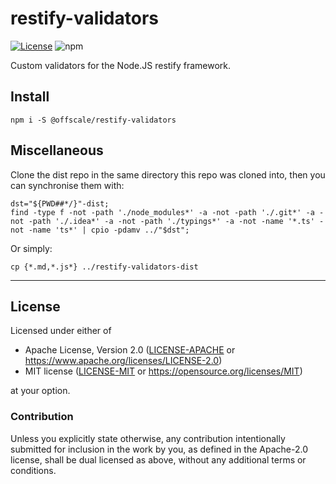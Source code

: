 restify-validators
==================
[![License](https://img.shields.io/badge/license-Apache--2.0%20OR%20MIT-blue.svg)](https://opensource.org/licenses/Apache-2.0)
![npm](https://img.shields.io/npm/v/@offscale/restify-validators)

Custom validators for the Node.JS restify framework.

## Install

    npm i -S @offscale/restify-validators

## Miscellaneous

Clone the dist repo in the same directory this repo was cloned into, then you can synchronise them with:

    dst="${PWD##*/}"-dist;
    find -type f -not -path './node_modules*' -a -not -path './.git*' -a -not -path './.idea*' -a -not -path './typings*' -a -not -name '*.ts' -not -name 'ts*' | cpio -pdamv ../"$dst";

Or simply:

    cp {*.md,*.js*} ../restify-validators-dist

---

## License

Licensed under either of

- Apache License, Version 2.0 ([LICENSE-APACHE](LICENSE-APACHE) or <https://www.apache.org/licenses/LICENSE-2.0>)
- MIT license ([LICENSE-MIT](LICENSE-MIT) or <https://opensource.org/licenses/MIT>)

at your option.

### Contribution

Unless you explicitly state otherwise, any contribution intentionally submitted
for inclusion in the work by you, as defined in the Apache-2.0 license, shall be
dual licensed as above, without any additional terms or conditions.
